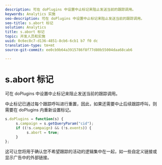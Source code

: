 ```yaml
---
description: 可在 doPlugins 中设置中止标记来阻止发送当前的跟踪调用。
keywords: Analytics 实施
seo-description: 可在 doPlugins 中设置中止标记来阻止发送当前的跟踪调用。
seo-title: s.abort 标记
solution: Analytics
title: s.abort 标记
topic: 开发人员和实施
uuid: 0c6ec8c7-d136-4851-8cb6-6cb1 b7 f0 dc
translation-type: tm+mt
source-git-commit: ee0cb9b64a3915786f8f77d80b55004daa68cab6

---
```



# s.abort 标记

可在 doPlugins 中设置中止标记来阻止发送当前的跟踪调用。

中止标记已通过每个跟踪呼叫进行重置，因此，如果还需要中止后续跟踪呼叫，则需要在 doPlugins 内重新设置标记。

```js
s.doPlugins = function(s) { 
     s.campaign = s.getQueryParam("cid"); 
     if ((!s.campaign) && (!s.events)) { 
          s.abort = true; 
     } 
};
```

这可让您将用于确认您不希望跟踪的活动的逻辑集中在一起，如一些自定义链接或显示广告中的外部链接。
